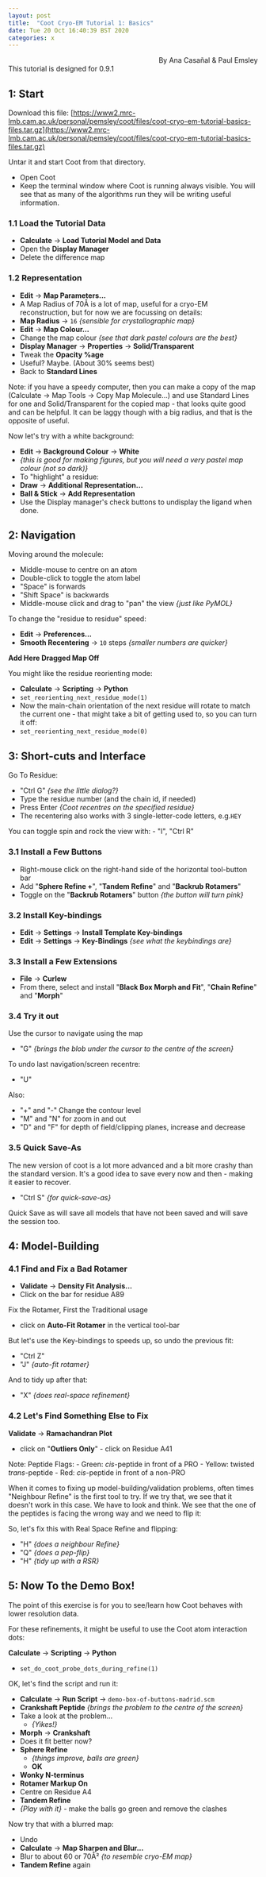 ```yaml
---
layout: post
title:  "Coot Cryo-EM Tutorial 1: Basics"
date: Tue 20 Oct 16:40:39 BST 2020
categories: x
---
```

<div style="text-align: right"> By Ana Casa&ntilde;al &amp; Paul Emsley</div>
This tutorial is designed for 0.9.1

1: Start
--------

Download this file:
[https://www2.mrc-lmb.cam.ac.uk/personal/pemsley/coot/files/coot-cryo-em-tutorial-basics-files.tar.gz](https://www2.mrc-lmb.cam.ac.uk/personal/pemsley/coot/files/coot-cryo-em-tutorial-basics-files.tar.gz)

Untar it and start Coot from that directory.

  - Open Coot
  - Keep the terminal window where Coot is running always visible. You will see that as many of the algorithms run they will be writing useful information. 

### 1.1 Load the Tutorial Data

  - **Calculate** &rarr; **Load Tutorial Model and Data**
  - Open the **Display Manager**
  - Delete the difference map

### 1.2 Representation

  - **Edit** &rarr; **Map Parameters...**
  - A Map Radius of 70&Aring;  is a lot of map, useful for a cryo-EM reconstruction, but for now we are focussing on details:
  - **Map Radius** &rarr; `16` _{sensible for crystallographic map}_
  - **Edit** &rarr; **Map Colour...**
  - Change the map colour _{see that dark pastel colours are the best}_
  - **Display Manager** &rarr; **Properties**  &rarr; **Solid/Transparent**
  - Tweak the **Opacity %age**
  - Useful? Maybe. (About 30% seems best)
  - Back to **Standard Lines**

Note: if you have a speedy computer, then you can make a copy of the map (Calculate &rarr; Map Tools &rarr; Copy Map Molecule...) and use Standard Lines for one and Solid/Transparent for the copied map - that looks quite good and can be helpful. It can be laggy though with a big radius, and that is the opposite of useful.

Now let's try with a white background:
  - **Edit** &rarr; **Background Colour** &rarr; **White**
  - _{this is good for making figures, but you will need a very pastel map colour (not so dark)}_
  - To "highlight" a residue:
  - **Draw** &rarr; **Additional Representation...**
  - **Ball & Stick** &rarr; **Add Representation**
  - Use the Display manager's check buttons to undisplay the ligand when done.


2: Navigation
---------------

Moving around the molecule:
  - Middle-mouse to centre on an atom
  - Double-click to toggle the atom label
  - "Space" is forwards
  - "Shift Space" is backwards
  - Middle-mouse click and drag to "pan" the view _{just like PyMOL}_

To change the "residue to residue" speed:

 - **Edit** &rarr; **Preferences...**
 - **Smooth Recentering** &rarr; ``10`` steps _{smaller numbers are quicker}_

**Add Here Dragged Map Off**

You might like the residue reorienting mode:
   - **Calculate** &rarr; **Scripting**  &rarr;  **Python**
   - `set_reorienting_next_residue_mode(1)`
   - Now the main-chain orientation of the next residue will rotate to match the current one - that might take a bit of getting used to, so you can turn it off:
   - `set_reorienting_next_residue_mode(0)`

3: Short-cuts and Interface
---------------------------

Go To Residue:

  - "Ctrl G" _{see the little dialog?}_
  - Type the residue number (and the chain id, if needed)
  - Press Enter _{Coot recentres on the specified residue}_
  - The recentering also works with 3 single-letter-code letters, e.g.``HEY``

You can toggle spin and rock the view with:
	- "I", "Ctrl R"

### 3.1 Install a Few Buttons

  - Right-mouse click on the right-hand side of the horizontal tool-button bar
  - Add "**Sphere Refine +**", "**Tandem Refine**" and "**Backrub Rotamers**"
  - Toggle on the "**Backrub Rotamers**" button _{the button will turn pink}_

### 3.2 Install Key-bindings

  - **Edit** &rarr; **Settings** &rarr; **Install Template Key-bindings**
  - **Edit** &rarr; **Settings** &rarr; **Key-Bindings** _{see what the keybindings are}_

### 3.3 Install a Few Extensions

  - **File** &rarr; **Curlew**
  - From there, select and install "**Black Box Morph and Fit**", "**Chain Refine**" and "**Morph**"

### 3.4 Try it out

Use the cursor to navigate using the map
 
  - "G" _{brings the blob under the cursor to the centre of the screen}_

To undo last navigation/screen recentre:

  - "U"

Also:
- "+" and "-" Change the contour level
- "M" and "N" for zoom in and out
- "D" and "F" for depth of field/clipping planes, increase and decrease

### 3.5 Quick Save-As

The new version of coot is a lot more advanced and a bit more crashy than the standard version. It's a good idea to save every now and then - making it easier to recover.

  - "Ctrl S" _{for quick-save-as}_
  
  Quick Save as will save all models that have not been saved and will save the session too.


4: Model-Building
-------------------

### 4.1 Find and Fix a Bad Rotamer

- **Validate** &rarr; **Density Fit Analysis...**
- Click on the bar for residue A89

Fix the Rotamer, First the Traditional usage
   - click on **Auto-Fit Rotamer** in the vertical tool-bar

But let's use the Key-bindings to speeds up, so undo the previous fit:
  - "Ctrl Z"
  - "J" _{auto-fit rotamer}_

And to tidy up after that: 
  - "X"  _{does real-space refinement}_

### 4.2 Let's Find Something Else to Fix

  **Validate** &rarr; **Ramachandran Plot**
   - click on "**Outliers Only**"
    - click on Residue A41
 
Note: Peptide Flags:
    - Green: _cis_-peptide in front of a PRO
    - Yellow: twisted _trans_-peptide
    - Red: _cis_-peptide in front of a non-PRO

When it comes to fixing up model-building/validation problems,
often times "Neighbour Refine" is the first tool to try. If we try that, we see that it doesn't work in this case. We have to look and think. We see that the one of the peptides is facing the wrong way and we need to flip it:

So, let's fix this with Real Space Refine and flipping:
  - "H" _{does a neighbour Refine}_
  - "Q"  _{does a pep-flip}_
  - "H"  _{tidy up with a RSR}_

5: Now To the Demo Box!
----------------------------

The point of this exercise is for you to see/learn how Coot behaves with lower resolution data.

For these refinements, it might be useful to use the Coot atom interaction dots:

**Calculate** &rarr; **Scripting** &rarr; **Python**
   - `set_do_coot_probe_dots_during_refine(1)`

OK, let's find the script and run it:
   - **Calculate** &rarr; **Run Script** &rarr; `demo-box-of-buttons-madrid.scm`
   - **Crankshaft Peptide**  _{brings the problem to the centre of the screen}_
   - Take a look at the problem...
	   - _{Yikes!}_
   - **Morph** &rarr; **Crankshaft**
   - Does it fit better now?
   - **Sphere Refine**
     - _{things improve, balls are green}_
     - **OK**
   - **Wonky N-terminus**
   - **Rotamer Markup On**
   - Centre on Residue A4
   - **Tandem Refine**
   - _{Play with it}_ - make the balls go green and remove the clashes

Now try that with a blurred map:

 - Undo
 - **Calculate** &rarr; **Map Sharpen and Blur...**
 - Blur to about 60 or 70&Aring;&sup2;  _{to resemble cryo-EM map}_
 - **Tandem Refine** again


<!--stackedit_data:
eyJoaXN0b3J5IjpbLTE5OTM1ODM3MzAsNjUyMTIzNzQ5LDEyNj
A4NTYyNzEsMTUzNjg4Mzg2MCwxMDUyOTg2MDM2LDEyNjg3NjQ4
NjgsLTIwMTU2MDM5MDZdfQ==
-->
